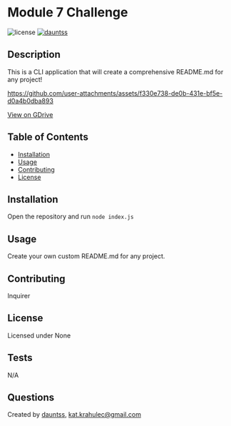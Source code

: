 # Module 7 Challenge

![license](https://img.shields.io/badge/License-None-blue) 
[![dauntss](https://img.shields.io/badge/created_by-dauntss-deeppink)](http://github.com/dauntss)

## Description

This is a CLI application that will create a comprehensive README.md for any project!

https://github.com/user-attachments/assets/f330e738-de0b-431e-bf5e-d0a4b0dba893

[View on GDrive](https://drive.google.com/file/d/1VD-Oewxo_1MyYmwjNukIU1S8fSaJhNHL/view?usp=sharing)

## Table of Contents

- [Installation](#installation)
- [Usage](#usage)
- [Contributing](#contributing)
- [License](#license)

## Installation

Open the repository and run ```node index.js```

## Usage

Create your own custom README.md for any project.

## Contributing

Inquirer

## License 

Licensed under None

## Tests

N/A

## Questions

Created by [dauntss](http://github.com/dauntss), [kat.krahulec@gmail.com](mailto:kat.krahulec@gmail.com)
